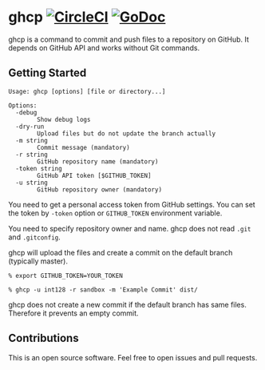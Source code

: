 # ghcp [![CircleCI](https://circleci.com/gh/int128/ghcp.svg?style=shield)](https://circleci.com/gh/int128/ghcp) [![GoDoc](https://godoc.org/github.com/int128/ghcp?status.svg)](https://godoc.org/github.com/int128/ghcp)

ghcp is a command to commit and push files to a repository on GitHub.
It depends on GitHub API and works without Git commands.


## Getting Started

```
Usage: ghcp [options] [file or directory...]

Options:
  -debug
    	Show debug logs
  -dry-run
    	Upload files but do not update the branch actually
  -m string
    	Commit message (mandatory)
  -r string
    	GitHub repository name (mandatory)
  -token string
    	GitHub API token [$GITHUB_TOKEN]
  -u string
    	GitHub repository owner (mandatory)
```

You need to get a personal access token from GitHub settings.
You can set the token by `-token` option or `GITHUB_TOKEN` environment variable.

You need to specify repository owner and name.
ghcp does not read `.git` and `.gitconfig`.

ghcp will upload the files and create a commit on the default branch (typically master).

```
% export GITHUB_TOKEN=YOUR_TOKEN

% ghcp -u int128 -r sandbox -m 'Example Commit' dist/
```

ghcp does not create a new commit if the default branch has same files.
Therefore it prevents an empty commit.


## Contributions

This is an open source software.
Feel free to open issues and pull requests.
